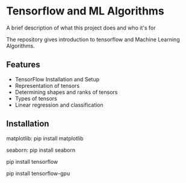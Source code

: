 
# Tensorflow and ML Algorithms

A brief description of what this project does and who it's for

The repository gives introduction to tensorflow and Machine Learning Algorithms. 





## Features

- TensorFlow Installation and Setup
- Representation of tensors
- Determining shapes and ranks of tensors
- Types of tensors
- Linear regression and classification





## Installation

matplotlib: pip install matplotlib

seaborn: pip install seaborn

pip install tensorflow

pip install tensorflow-gpu

    